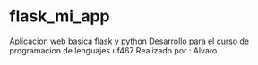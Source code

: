 # flask_mi_app
Aplicacion web basica flask y python
Desarrollo para el curso de programacion de lenguajes uf467
Realizado por : Alvaro
